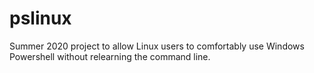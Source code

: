 # pslinux
Summer 2020 project to allow Linux users to comfortably use Windows Powershell without relearning the command line.
